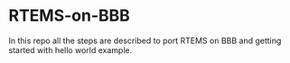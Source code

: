 # RTEMS-on-BBB

In this repo all the steps are described to port RTEMS on BBB and getting started with hello world example.
